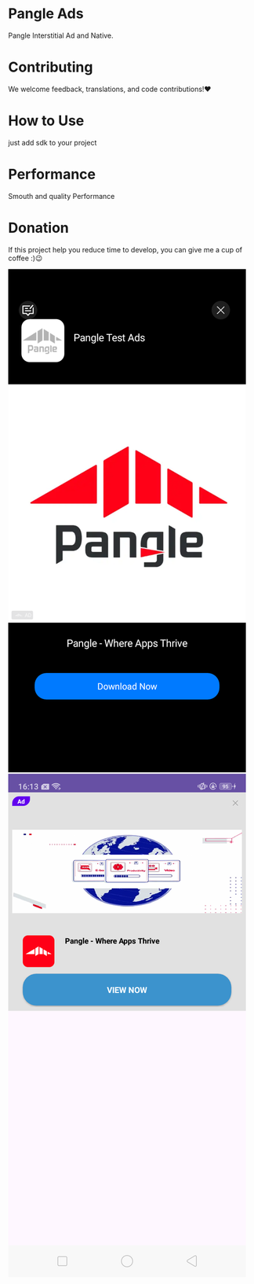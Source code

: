 # Pangle Ads
Pangle Interstitial Ad and Native.


# Contributing

We welcome feedback, translations, and code contributions!❤️

# How to Use

just add sdk to your project

# Performance

Smouth and quality Performance

# Donation

If this project help you reduce time to develop, you can give me a cup of coffee :)😉



![](https://github.com/hypersoftdev/Pangle-Ads/blob/master/Screens/screen1.png?raw=true)
![](https://github.com/hypersoftdev/Pangle-Ads/blob/master/Screens/screen2.png?raw=true)